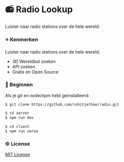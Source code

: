 # 📻 Radio Lookup
Luister naar radio stations over de hele wereld.

### :star: Kenmerken
Luister naar radio stations over de hele wereld.
- 3D Wereldbol zoeken
- API zoeken
- Gratis en Open Source

### :rocket: Beginnen
Als je git en node/npm hebt geinstalleerd: 
```sh
$ git clone https://github.com/rohitjethoe/radio.git
```
```sh
$ cd server
$ npm run dev
```
```sh
$ cd client
$ npm run serve
```

### :copyright: License
[MIT License](http://opensource.org/licenses/MIT)